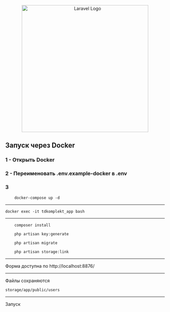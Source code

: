 <p align="center"><a href="https://laravel.com" target="_blank"><img src="https://raw.githubusercontent.com/laravel/art/master/logo-lockup/5%20SVG/2%20CMYK/1%20Full%20Color/laravel-logolockup-cmyk-red.svg" width="400" alt="Laravel Logo"></a></p>

## Запуск через Docker

### 1 - Открыть Docker
### 2 - Переименовать .env.example-docker в .env
### 3
        docker-compose up -d
----

    docker exec -it tdkomplekt_app bash

----

        composer install

        php artisan key:generate

        php artisan migrate

        php artisan storage:link

----
Форма доступна по http://localhost:8876/

---
Файлы сохраняются 

    storage/app/public/users

----


Запуск 
